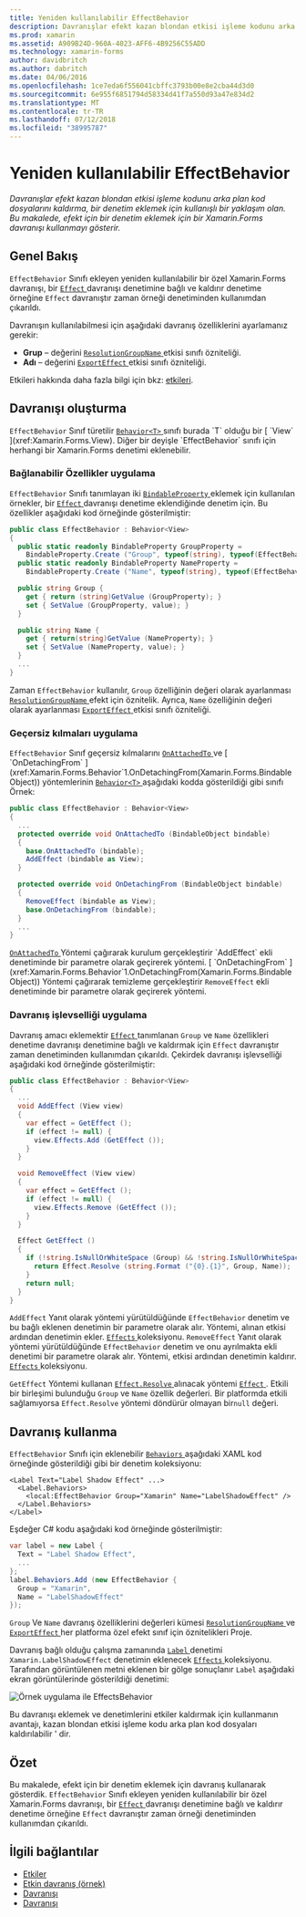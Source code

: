 ```yaml
---
title: Yeniden kullanılabilir EffectBehavior
description: Davranışlar efekt kazan blondan etkisi işleme kodunu arka plan kod dosyalarını kaldırma, bir denetim eklemek için kullanışlı bir yaklaşım olan. Bu makalede, efekt için bir denetim eklemek için bir Xamarin.Forms davranışı kullanmayı gösterir.
ms.prod: xamarin
ms.assetid: A909B24D-960A-4023-AFF6-4B9256C55ADD
ms.technology: xamarin-forms
author: davidbritch
ms.author: dabritch
ms.date: 04/06/2016
ms.openlocfilehash: 1ce7eda6f556041cbffc3793b00e8e2cba44d3d0
ms.sourcegitcommit: 6e955f6851794d58334d41f7a550d93a47e834d2
ms.translationtype: MT
ms.contentlocale: tr-TR
ms.lasthandoff: 07/12/2018
ms.locfileid: "38995787"
---
```

# <a name="reusable-effectbehavior"></a>Yeniden kullanılabilir EffectBehavior

_Davranışlar efekt kazan blondan etkisi işleme kodunu arka plan kod dosyalarını kaldırma, bir denetim eklemek için kullanışlı bir yaklaşım olan. Bu makalede, efekt için bir denetim eklemek için bir Xamarin.Forms davranışı kullanmayı gösterir._

## <a name="overview"></a>Genel Bakış

`EffectBehavior` Sınıfı ekleyen yeniden kullanılabilir bir özel Xamarin.Forms davranışı, bir [ `Effect` ](xref:Xamarin.Forms.Effect) davranışı denetimine bağlı ve kaldırır denetime örneğine `Effect` davranıştır zaman örneği denetiminden kullanımdan çıkarıldı.

Davranışın kullanılabilmesi için aşağıdaki davranış özelliklerini ayarlamanız gerekir:

- **Grup** – değerini [ `ResolutionGroupName` ](xref:Xamarin.Forms.ResolutionGroupNameAttribute) etkisi sınıfı özniteliği.
- **Adı** – değerini [ `ExportEffect` ](xref:Xamarin.Forms.ExportEffectAttribute) etkisi sınıfı özniteliği.

Etkileri hakkında daha fazla bilgi için bkz: [etkileri](~/xamarin-forms/app-fundamentals/effects/index.md).

## <a name="creating-the-behavior"></a>Davranışı oluşturma

`EffectBehavior` Sınıf türetilir [ `Behavior<T>` ](xref:Xamarin.Forms.Behavior`1) sınıfı burada `T` olduğu bir [ `View` ](xref:Xamarin.Forms.View). Diğer bir deyişle `EffectBehavior` sınıfı için herhangi bir Xamarin.Forms denetimi eklenebilir.

### <a name="implementing-bindable-properties"></a>Bağlanabilir Özellikler uygulama

`EffectBehavior` Sınıfı tanımlayan iki [ `BindableProperty` ](xref:Xamarin.Forms.BindableProperty) eklemek için kullanılan örnekler, bir [ `Effect` ](xref:Xamarin.Forms.Effect) davranışı denetime eklendiğinde denetim için. Bu özellikler aşağıdaki kod örneğinde gösterilmiştir:

```csharp
public class EffectBehavior : Behavior<View>
{
  public static readonly BindableProperty GroupProperty =
    BindableProperty.Create ("Group", typeof(string), typeof(EffectBehavior), null);
  public static readonly BindableProperty NameProperty =
    BindableProperty.Create ("Name", typeof(string), typeof(EffectBehavior), null);

  public string Group {
    get { return (string)GetValue (GroupProperty); }
    set { SetValue (GroupProperty, value); }
  }

  public string Name {
    get { return(string)GetValue (NameProperty); }
    set { SetValue (NameProperty, value); }
  }
  ...
}
```

Zaman `EffectBehavior` kullanılır, `Group` özelliğinin değeri olarak ayarlanması [ `ResolutionGroupName` ](xref:Xamarin.Forms.ResolutionGroupNameAttribute) efekt için öznitelik. Ayrıca, `Name` özelliğinin değeri olarak ayarlanması [ `ExportEffect` ](xref:Xamarin.Forms.ExportEffectAttribute) etkisi sınıfı özniteliği.

### <a name="implementing-the-overrides"></a>Geçersiz kılmaları uygulama

`EffectBehavior` Sınıf geçersiz kılmalarını [ `OnAttachedTo` ](xref:Xamarin.Forms.Behavior`1.OnAttachedTo(Xamarin.Forms.BindableObject)) ve [ `OnDetachingFrom` ](xref:Xamarin.Forms.Behavior`1.OnDetachingFrom(Xamarin.Forms.BindableObject)) yöntemlerinin [ `Behavior<T>` ](xref:Xamarin.Forms.Behavior`1) aşağıdaki kodda gösterildiği gibi sınıfı Örnek:

```csharp
public class EffectBehavior : Behavior<View>
{
  ...
  protected override void OnAttachedTo (BindableObject bindable)
  {
    base.OnAttachedTo (bindable);
    AddEffect (bindable as View);
  }

  protected override void OnDetachingFrom (BindableObject bindable)
  {
    RemoveEffect (bindable as View);
    base.OnDetachingFrom (bindable);
  }
  ...
}
```

[ `OnAttachedTo` ](xref:Xamarin.Forms.Behavior`1.OnAttachedTo(Xamarin.Forms.BindableObject)) Yöntemi çağırarak kurulum gerçekleştirir `AddEffect` ekli denetiminde bir parametre olarak geçirerek yöntemi. [ `OnDetachingFrom` ](xref:Xamarin.Forms.Behavior`1.OnDetachingFrom(Xamarin.Forms.BindableObject)) Yöntemi çağırarak temizleme gerçekleştirir `RemoveEffect` ekli denetiminde bir parametre olarak geçirerek yöntemi.

### <a name="implementing-the-behavior-functionality"></a>Davranış işlevselliği uygulama

Davranış amacı eklemektir [ `Effect` ](xref:Xamarin.Forms.Effect) tanımlanan `Group` ve `Name` özellikleri denetime davranışı denetimine bağlı ve kaldırmak için `Effect` davranıştır zaman denetiminden kullanımdan çıkarıldı. Çekirdek davranışı işlevselliği aşağıdaki kod örneğinde gösterilmiştir:

```csharp
public class EffectBehavior : Behavior<View>
{
  ...
  void AddEffect (View view)
  {
    var effect = GetEffect ();
    if (effect != null) {
      view.Effects.Add (GetEffect ());
    }
  }

  void RemoveEffect (View view)
  {
    var effect = GetEffect ();
    if (effect != null) {
      view.Effects.Remove (GetEffect ());
    }
  }

  Effect GetEffect ()
  {
    if (!string.IsNullOrWhiteSpace (Group) && !string.IsNullOrWhiteSpace (Name)) {
      return Effect.Resolve (string.Format ("{0}.{1}", Group, Name));
    }
    return null;
  }
}
```

`AddEffect` Yanıt olarak yöntemi yürütüldüğünde `EffectBehavior` denetim ve bu bağlı eklenen denetimin bir parametre olarak alır. Yöntemi, alınan etkisi ardından denetimin ekler. [ `Effects` ](xref:Xamarin.Forms.Element.Effects) koleksiyonu. `RemoveEffect` Yanıt olarak yöntemi yürütüldüğünde `EffectBehavior` denetim ve onu ayrılmakta ekli denetimi bir parametre olarak alır. Yöntemi, etkisi ardından denetimin kaldırır. [ `Effects` ](xref:Xamarin.Forms.Element.Effects) koleksiyonu.

`GetEffect` Yöntemi kullanan [ `Effect.Resolve` ](xref:Xamarin.Forms.Effect.Resolve(System.String)) alınacak yöntemi [ `Effect` ](xref:Xamarin.Forms.Effect). Etkili bir birleşimi bulunduğu `Group` ve `Name` özellik değerleri. Bir platformda etkili sağlamıyorsa `Effect.Resolve` yöntemi döndürür olmayan bir`null` değeri.

## <a name="consuming-the-behavior"></a>Davranış kullanma

`EffectBehavior` Sınıfı için eklenebilir [ `Behaviors` ](xref:Xamarin.Forms.VisualElement.Behaviors) aşağıdaki XAML kod örneğinde gösterildiği gibi bir denetim koleksiyonu:

```xaml
<Label Text="Label Shadow Effect" ...>
  <Label.Behaviors>
    <local:EffectBehavior Group="Xamarin" Name="LabelShadowEffect" />
  </Label.Behaviors>
</Label>
```

Eşdeğer C# kodu aşağıdaki kod örneğinde gösterilmiştir:

```csharp
var label = new Label {
  Text = "Label Shadow Effect",
  ...
};
label.Behaviors.Add (new EffectBehavior {
  Group = "Xamarin",
  Name = "LabelShadowEffect"
});
```

`Group` Ve `Name` davranış özelliklerini değerleri kümesi [ `ResolutionGroupName` ](xref:Xamarin.Forms.ResolutionGroupNameAttribute) ve [ `ExportEffect` ](xref:Xamarin.Forms.ExportEffectAttribute) her platforma özel efekt sınıf için öznitelikleri Proje.

Davranış bağlı olduğu çalışma zamanında [ `Label` ](xref:Xamarin.Forms.Label) denetimi `Xamarin.LabelShadowEffect` denetimin eklenecek [ `Effects` ](xref:Xamarin.Forms.Element.Effects) koleksiyonu. Tarafından görüntülenen metni eklenen bir gölge sonuçlanır `Label` aşağıdaki ekran görüntülerinde gösterildiği denetimi:

![](effect-behavior-images/screenshots.png "Örnek uygulama ile EffectsBehavior")

Bu davranışı eklemek ve denetimlerini etkiler kaldırmak için kullanmanın avantajı, kazan blondan etkisi işleme kodu arka plan kod dosyaları kaldırılabilir ' dir.

## <a name="summary"></a>Özet

Bu makalede, efekt için bir denetim eklemek için davranış kullanarak gösterdik. `EffectBehavior` Sınıfı ekleyen yeniden kullanılabilir bir özel Xamarin.Forms davranışı, bir [ `Effect` ](xref:Xamarin.Forms.Effect) davranışı denetimine bağlı ve kaldırır denetime örneğine `Effect` davranıştır zaman örneği denetiminden kullanımdan çıkarıldı.


## <a name="related-links"></a>İlgili bağlantılar

- [Etkiler](~/xamarin-forms/app-fundamentals/effects/index.md)
- [Etkin davranış (örnek)](https://developer.xamarin.com/samples/xamarin-forms/behaviors/effectbehavior/)
- [Davranışı](xref:Xamarin.Forms.Behavior)
- [Davranışı<T>](xref:Xamarin.Forms.Behavior`1)
